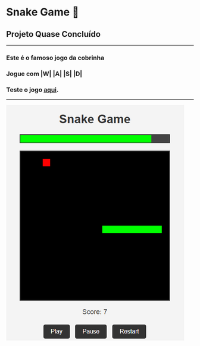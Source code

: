<h1>Snake Game 🐍</h1>
<h2>Projeto Quase Concluído</h2>
<hr>
<h3>Este é o famoso jogo da cobrinha</h3>
<h3>Jogue com |W| |A| |S| |D|</h3>
<h3>Teste o jogo <a href="https://jeiversonchristian.github.io/snake-game/">aqui</a>.</h3>
<hr>
<img src="imagens/jogo.PNG" alt="Imagem do jogo">